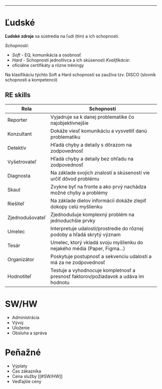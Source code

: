 ***********
# Ľudské
**Ľudské zdroje** sa sústredia na ľudí (tím) a ich schopnosti.

*Schopnosti*:
- *Soft* - EQ, komunikácia a osobnosť
- *Hard* - Schopnosti jednotlivca a ich skúsenosti
*Kvalifikácie*:
- oficiálne certifikáty a rôzne tréningy

Na klasifikáciu týchto Soft a Hard schopností sa zaužíva tzv. DISCO (slovník schopností a kompetencií)

## RE skills

Rola|Schopnosti
---|---
Reporter|Vyjadruje sa k danej problematike čo najobjektívnejšie
Konzultant|Dokáže viesť komunikáciu a vysvetliť danú problematiku
Detektív|Hľadá chyby a detaily s dôrazom na zodpovednosť
Vyšetrovateľ|Hľadá chyby a detaily bez ohľadu na zodpovednosť
Diagnosta|Na základe svojich znalostí a skúseností vie určiť dôvod problému
Skaut|Zvykne byť na fronte a ako prvý nachádza možné chyby a problémy
Riešiteľ|Na základe dielov informácií dokáže zlepiť dokopy celú myšlienku
Zjednodušovateľ|Zjednodušuje komplexný problém na jednoduchšie prvky
Umelec|Interpretuje udalosti/prostredie do rôznej podoby a hľadá skrytý význam
Tesár|Umelec, ktorý vkladá svoju myšlienku do nejakého média (Paper, Figma...)
Organizátor|Poskytuje postupnosť a sekvenciu udalostí a má za ne zodpovednosť
Hodnotiteľ|Testuje a vyhodnocuje kompletnosť a presnosť faktorov/požiadavok a udáva im hodnotu

# SW/HW
- Administrácia
- Vývoj
- Uloženie
- Obsluha a správa

# Peňažné
- Výplaty
- Čas zákazníka
- Cena služby [[#SW/HW]]
- Vedľajšie ceny